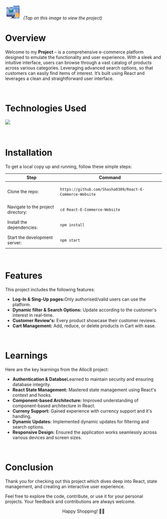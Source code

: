 [<img src="./public/pic/e-commerce_9516939.png" width="50px" alt="github-icon">](https://shasha0309.github.io/React-E-Commerce-Website/)<em>&nbsp; (Tap on this image to view the project)</em></span>     

# Overview

Welcome to my **Project** – is a comprehensive e-commerce platform designed to emulate the functionality and user experience. With a sleek and intuitive interface, users can browse through a vast catalog of products across various categories. Leveraging advanced search options, so that customers can easily find items of interest. It’s built using React and leverages a clean and straightforward user interface.

<br>

# Technologies Used

<p>
  <a href="https://skillicons.dev">
    <img src="https://skillicons.dev/icons?i=html,css,tailwind,js,react,nodejs,redux,bootstrap,git,github,vscode" />
  </a>
</p>

<br>

# Installation
To get a local copy up and running, follow these simple steps:

<table>
  <thead>
    <tr>
      <th>Step</th>
      <th>Command</th>
    </tr>
  </thead>
  <tbody>
    <tr>
      <td>Clone the repo:</td>
      <td><pre><code>https://github.com/Shasha0309/React-E-Commerce-Website</code></pre></td>
    </tr>
    <tr>
      <td>Navigate to the project directory:</td>
      <td><pre><code>cd React-E-Commerce-Website</code></pre></td>
    </tr>
    <tr>
      <td>Install the dependencies:</td>
      <td><pre><code>npm install</code></pre></td>
    </tr>
    <tr>
      <td>Start the development server:</td>
      <td><pre><code>npm start</code></pre></td>
    </tr>
  </tbody>
</table>

<br>

# Features

This project includes the following features:
<ul>
    <li><strong>Log-In & Sing-Up pages:</strong>Only authorised/valid users can use the platform.</li>
    <li><strong>Dynamic filter & Search Options:</strong> Update according to the customer's interest in real-time.</li>
    <li><strong>Customer Review's:</strong> Every product showcase their customer reviews.</li>
    <li><strong>Cart Management:</strong> Add, reduce, or delete products in Cart with ease.</li>
</ul>

<br>
      

# Learnings

Here are the key learnings from the Alloc8 project:
<ul>
    <li><strong>Authentication & Databse</strong>Learned to maintain security and ensuring database integrity.</li>
    <li><strong>React State Management:</strong> Mastered state management using React's context and hooks.</li>
    <li><strong>Component-based Architecture:</strong> Improved understanding of component-based architecture in React.</li>
    <li><strong>Curreny Support:</strong> Gained experience with currency support and it's handling.</li>
    <li><strong>Dynamic Updates:</strong> Implemented dynamic updates for filtering and search options.</li>
    <li><strong>Responsive Design:</strong> Ensured the application works seamlessly across various devices and screen sizes.</li>
</ul>

<br>

# Conclusion

Thank you for checking out this project which dives deep into React, state management, and creating an interactive user experience. 

Feel free to explore the code, contribute, or use it for your personal projects. Your feedback and contributions are always welcome.

<p align="center">
  Happy Shopping! 💸🛒
</p>
